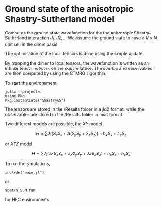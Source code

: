 # Ground state of the anisotropic Shastry-Sutherland model


Computes the ground state wavefunction for the the anisotropic Shastry-Sutherland interaction $J_1, J2, ..$. We assume the ground state to have a $N\times N$ unit cell in the dimer basis. 

The optimisation of the local tensors is done using the simple update. 

By mapping the dimer to local tensors, the wavefunction is written as an infinite tensor network on the square lattice. The overlap and observables are then computed by using the CTMRG algorithm.

To start the environement 
```
julia --project=.
using Pkg
Pkg.instantiate("ShastryGS")
```


The tensors are stored in the /Results folder in a jld2 format, while the observables are stored in the /Results folder in .mat format.

Two different models are possible, the $XY$ model

$$
H = \sum J_1 (S_x S_x + \Delta (S_y S_y + S_z S_z)) + h_x S_x + h_z S_z
$$

or $XYZ$ model

$$
H = \sum J_1 (Jx S_x S_x + Jy S_y S_y + Jz S_z S_z) + h_x S_x + h_z S_z
$$

To run the simulations, 

```
include("main.jl")
```

or 
```
sbatch SSM.run
```

for HPC environments
